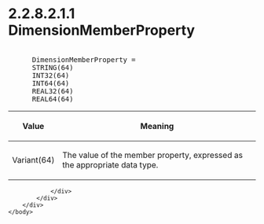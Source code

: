<html dir="LTR" xmlns:mshelp="http://msdn.microsoft.com/mshelp" xmlns:ddue="http://ddue.schemas.microsoft.com/authoring/2003/5" xmlns:xlink="http://www.w3.org/1999/xlink" xmlns:tool="http://www.microsoft.com/tooltip">
    <head>
        <meta http-equiv="Content-Type" content="text/html; CHARSET=utf-8"></meta>
        <meta name="save" content="history"></meta>
        <title>2.2.8.2.1.1 DimensionMemberProperty</title>
        <xml>
            <mshelp:toctitle title="2.2.8.2.1.1 DimensionMemberProperty"></mshelp:toctitle>
            <mshelp:rltitle title="[MS-SSAS8]: DimensionMemberProperty"></mshelp:rltitle>
            <mshelp:keyword index="A" term="b6806e8b-7d05-4015-b2ae-2c33f7157eab"></mshelp:keyword>
            <mshelp:attr name="DCSext.ContentType" value="open specification"></mshelp:attr>
            <mshelp:attr name="AssetID" value="b6806e8b-7d05-4015-b2ae-2c33f7157eab"></mshelp:attr>
            <mshelp:attr name="TopicType" value="kbRef"></mshelp:attr>
            <mshelp:attr name="DCSext.Title" value="[MS-SSAS8]: DimensionMemberProperty" />
        </xml>
    </head>
    <body>
        <div id="header">
            <h1 class="heading">2.2.8.2.1.1 DimensionMemberProperty</h1>
        </div>
        <div id="mainSection">
            <div id="mainBody">
                <div id="allHistory" class="saveHistory"></div>
                <div id="sectionSection0" class="section" name="collapseableSection">
                    

<dl>
<dd>
<div><pre>            
 DimensionMemberProperty = 
 STRING(64)
 INT32(64)
 INT64(64)
 REAL32(64)
 REAL64(64)
</pre></div>
</dd></dl>

<table>
 <thead>
  <tr>
   <th>
   <p>Value</p>
   </th>
   <th>
   <p>Meaning</p>
   </th>
  </tr>
 </thead>
 <tr>
  <td>
  <p>Variant(64)</p>
  </td>
  <td>
  <p>The value of the member property, expressed as the
  appropriate data type.</p>
  </td>
 </tr>
</table>

<p> </p>


                </div>
            </div>
        </div>
    </body>
</html>